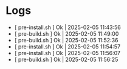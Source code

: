 # Logs

- [ pre-install.sh ] Ok | 2025-02-05 11:43:56
- [ pre-build.sh ] Ok   | 2025-02-05 11:49:00
- [ pre-build.sh ] Ok   | 2025-02-05 11:52:36
- [ pre-install.sh ] Ok | 2025-02-05 11:54:57
- [ pre-install.sh ] Ok | 2025-02-05 11:56:07
- [ pre-build.sh ] Ok   | 2025-02-05 11:56:25
